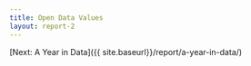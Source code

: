 ```yaml
---
title: Open Data Values
layout: report-2
---
```


[Next: A Year in Data]({{ site.baseurl}}/report/a-year-in-data/)
